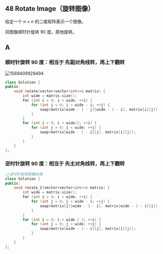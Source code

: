 ## 48 Rotate Image（旋转图像）

给定一个 *n* × *n* 的二维矩阵表示一个图像。

将图像顺时针旋转 90 度。原地旋转。

## A

### 顺时针旋转 90 度：相当于 先副对角线转，再上下翻转

![1569409929494](C:\Users\Administrator\AppData\Roaming\Typora\typora-user-images\1569409929494.png)

```c++
class Solution {
public:
    void rotate(vector<vector<int>>& matrix) {
        int wide = matrix.size();
        for (int i = 0; i < wide; ++i) {
            for (int j = 0; j < wide - i; ++j) {
                swap(matrix[wide - 1 - j][wide - 1 - i], matrix[i][j]);
            }
        }
        for (int i = 0; i < wide/2; ++i) {
            for (int j = 0; j < wide; ++j) {
                swap(matrix[wide - 1 - i][j], matrix[i][j]);
            }
        }
    }
};
```



### 逆时针旋转 90 度：相当于 先主对角线转，再上下翻转



```C++
//逆时针旋转图像90度
class Solution {
public:
	void rotate_2(vector<vector<int>>& matrix) {
		int wide = matrix.size();
		for (int i = 0; i < wide; ++i) {
			for (int j = 0; j < wide - i; ++j) {
				swap(matrix[j][wide - 1 - i], matrix[wide - 1 - i][j]);
			}
		}
		for (int i = 0; i < wide / 2; ++i) {
			for (int j = 0; j < wide; ++j) {
				swap(matrix[wide - 1 - i][j], matrix[i][j]);
			}
		}
	}
};
```

